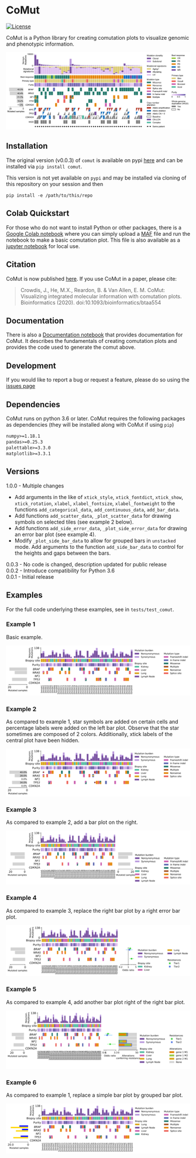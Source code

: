 # CoMut
[![License](https://img.shields.io/badge/license-MIT-blue)](https://opensource.org/licenses/MIT)

CoMut is a Python library for creating comutation plots to visualize genomic and phenotypic information.

![melanoma_comut](https://github.com/ypradat/comut/blob/master/examples/melanoma_comut.png)

## Installation

The original version (v0.0.3) of `comut` is available on pypi [here](https://pypi.org/project/comut/) and can be
installed via `pip install comut`.

This version is not yet available on `pypi` and may be installed via cloning of this repository on your session and then

```
pip install -e /path/to/this/repo
```

## Colab Quickstart

For those who do not want to install Python or other packages, there is a [Google Colab
notebook](https://colab.research.google.com/github/vanallenlab/comut/blob/master/examples/quickstart.ipynb) where you
can simply upload a [MAF](https://software.broadinstitute.org/software/igv/MutationAnnotationFormat) file and run the
notebook to make a basic comutation plot. This file is also available as a [jupyter
notebook](https://github.com/vanallenlab/comut/blob/master/examples/quickstart.ipynb) for local use. 

## Citation 

CoMut is now published
[here](https://academic.oup.com/bioinformatics/article/doi/10.1093/bioinformatics/btaa554/5851837). If you use CoMut in
a paper, please cite: 
> Crowdis, J., He, M.X., Reardon, B. & Van Allen, E. M. CoMut: Visualizing integrated molecular information with
comutation plots. Bioinformatics (2020). doi:10.1093/bioinformatics/btaa554

## Documentation

There is also a [Documentation notebook](https://github.com/vanallenlab/comut/blob/master/examples/documentation.ipynb)
that provides documentation for CoMut. It describes the fundamentals of creating comutation plots and provides the code
used to generate the comut above.

## Development

If you would like to report a bug or request a feature, please do so using the [issues page](https://github.com/vanallenlab/comut/issues)

## Dependencies

CoMut runs on python 3.6 or later. CoMut requires the following packages as dependencies (they will be installed along with CoMut if using `pip`)

```
numpy>=1.18.1
pandas>=0.25.3
palettable>=3.3.0
matplotlib>=3.3.1
```

## Versions

1.0.0 - Multiple changes
- Add arguments in the like of `xtick_style`, `xtick_fontdict`, `xtick_show`, `xtick_rotation`, `xlabel`,
`xlabel_fontsize`, `xlabel_fontweight` to the functions `add_categorical_data`, `add_continuous_data`, `add_bar_data`.
- Add functions `add_scatter_data`, `_plot_scatter_data` for drawing symbols on selected tiles (see example 2 below).
- Add functions `add_side_error_data`, `_plot_side_error_data` for drawing an error bar plot (see example 4).
- Modify `_plot_side_bar_data` to allow for grouped bars in `unstacked` mode. Add arguments to the function
  `add_side_bar_data` to control for the heights and gaps between the bars.


0.0.3 - No code is changed, description updated for public release  
0.0.2 - Introduce compatibility for Python 3.6  
0.0.1 - Initial release

## Examples

For the full code underlying these examples, see in `tests/test_comut`.
 
### Example 1

Basic example. 

![comut_design_1](https://github.com/ypradat/comut/blob/master/tests/plots/comut_design_1.svg)

### Example 2

As compared to example 1, star symbols are added on certain cells and percentage labels were added on the left bar plot.
Observe that the star sometimes are composed of 2 colors. Additionally, xtick labels of the central plot have been
hidden.

![comut_design_2](https://github.com/ypradat/comut/blob/master/tests/plots/comut_design_2.svg)


### Example 3

As compared to example 2, add a bar plot on the right.

![comut_design_3](https://github.com/ypradat/comut/blob/master/tests/plots/comut_design_3.svg)


### Example 4

As compared to example 3, replace the right bar plot by a right error bar plot.

![comut_design_4](https://github.com/ypradat/comut/blob/master/tests/plots/comut_design_4.svg)


### Example 5

As compared to example 4, add another bar plot right of the right bar plot.

![comut_design_5](https://github.com/ypradat/comut/blob/master/tests/plots/comut_design_5.svg)

### Example 6

As compared to example 1, replace a simple bar plot by grouped bar plot.

![comut_design_6](https://github.com/ypradat/comut/blob/master/tests/plots/comut_design_6.svg)
